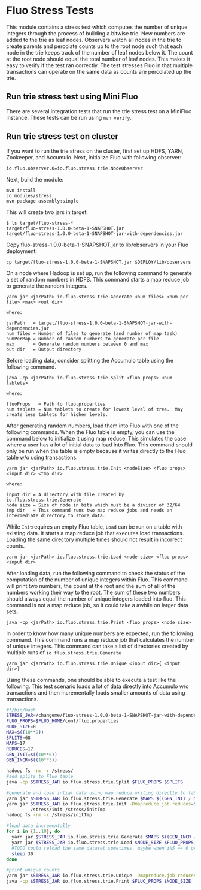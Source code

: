 
Fluo Stress Tests
=====================

This module contains a stress test which computes the number of unique integers 
through the process of building a bitwise trie.  New numbers are added to the trie as
leaf nodes.  Observers watch all nodes in the trie to create parents and percolate
counts up to the root node such that each node in the trie keeps track of the number 
of leaf nodes below it. The count at the root node should equal the total number of
leaf nodes.  This makes it easy to verify if the test ran correctly. The test stresses
Fluo in that multiple transactions can operate on the same data as counts are
percolated up the trie.

Run trie stress test using Mini Fluo
----------------------------------------

There are several integration tests that run the trie stress test on a MiniFluo instance.
These tests can be run using `mvn verify`.

Run trie stress test on cluster
-------------------------------

If you want to run the trie stress on the cluster, first set up HDFS, YARN, Zookeeper, 
and Accumulo. Next, initialize Fluo with following observer:
```
io.fluo.observer.0=io.fluo.stress.trie.NodeObserver
```

Next, build the module:
```
mvn install
cd modules/stress
mvn package assembly:single
```

This will create two jars in target:
```
$ ls target/fluo-stress-*
target/fluo-stress-1.0.0-beta-1-SNAPSHOT.jar  
target/fluo-stress-1.0.0-beta-1-SNAPSHOT-jar-with-dependencies.jar
```

Copy fluo-stress-1.0.0-beta-1-SNAPSHOT.jar to lib/observers in your Fluo deployment:
```
cp target/fluo-stress-1.0.0-beta-1-SNAPSHOT.jar $DEPLOY/lib/observers
```

On a node where Hadoop is set up, run the following command to generate a set
of random numbers in HDFS.  This command starts a map reduce job to generate
the random integers.

```
yarn jar <jarPath> io.fluo.stress.trie.Generate <num files> <num per file> <max> <out dir>

where:

jarPath   = target/fluo-stress-1.0.0-beta-1-SNAPSHOT-jar-with-dependencies.jar
num files = Number of files to generate (and number of map task)
numPerMap = Number of random numbers to generate per file
max       = Generate random numbers between 0 and max
out dir   = Output directory
```

Before loading data, consider splitting the Accumulo table using the following
command.

```
java -cp <jarPath> io.fluo.stress.trie.Split <fluo props> <num tablets>

where:

fluoProps   = Path to fluo.properties
num tablets = Num tablets to create for lowest level of tree.  May create less tablets for higher levels.
```
After generating random numbers, load them into Fluo with one of the following
commands.  When the Fluo table is empty, you can use the command below to
initialize it using map reduce.  This simulates the case where a user has a lot
of initial data to load into Fluo.  This command should only be run when the
table is empty because it writes directly to the Fluo table w/o using
transactions.  

```
yarn jar <jarPath> io.fluo.stress.trie.Init <nodeSize> <fluo props> <input dir> <tmp dir>

where:

input dir = A directory with file created by io.fluo.stress.trie.Generate
node size = Size of node in bits which must be a divisor of 32/64
tmp dir   = This command runs two map reduce jobs and needs an intermediate directory to store data.
```

While `Init`requires an empty Fluo table, `Load` can be run on a table with
existing data. It starts a map reduce job that executes load transactions.
Loading the same directory multiple times should not result in incorrect
counts.

```
yarn jar <jarPath> io.fluo.stress.trie.Load <node size> <fluo props> <input dir>
```

After loading data, run the following command to check the status of the
computation of the number of unique integers within Fluo.  This command will
print two numbers, the count at the root and the sum of all of the numbers
working their way to the root.  The sum of these two numbers should always
equal the number of unique integers loaded into fluo.  This command is not a
map reduce job, so it could take a awhile on larger data sets.

```
java -cp <jarPath> io.fluo.stress.trie.Print <fluo props> <node size>
```

In order to know how many unique numbers are expected, run the following
command.  This command runs a map reduce job that calculates the number of
unique integers.  This command can take a list of directories created by
multiple runs of `io.fluo.stress.trie.Generate`

```
yarn jar <jarPath> io.fluo.stress.trie.Unique <input dir>{ <input dir>}

```

Using these commands, one should be able to execute a test like the following.
This test scenario loads a lot of data directly into Accumulo w/o transactions
and then incrementally loads smaller amounts of data using transactions.
 
```bash
#!/bin/bash
STRESS_JAR=/changeme/fluo-stress-1.0.0-beta-1-SNAPSHOT-jar-with-dependencies.jar
FLUO_PROPS=$FLUO_HOME/conf/fluo.properties
NODE_SIZE=8
MAX=$((10**9))
SPLITS=68
MAPS=17
REDUCES=17
GEN_INIT=$((10**6))
GEN_INCR=$((10**3))

hadoop fs -rm -r /stress/
#add splits to Fluo table
java -cp $STRESS_JAR io.fluo.stress.trie.Split $FLUO_PROPS $SPLITS

#generate and load intial data using map reduce writing directly to table
yarn jar $STRESS_JAR io.fluo.stress.trie.Generate $MAPS $((GEN_INIT / MAPS)) $MAX /stress/init
yarn jar $STRESS_JAR io.fluo.stress.trie.Init -Dmapreduce.job.reduces=$REDUCES $NODE_SIZE $FLUO_PROPS\ 
         /stress/init /stress/initTmp
hadoop fs -rm -r /stress/initTmp

#load data incrementally
for i in {1..10}; do
  yarn jar $STRESS_JAR io.fluo.stress.trie.Generate $MAPS $((GEN_INCR / MAPS)) $MAX /stress/$i
  yarn jar $STRESS_JAR io.fluo.stress.trie.Load $NODE_SIZE $FLUO_PROPS /stress/$i
  #TODO could reload the same dataset sometimes, maybe when i%5 == 0 or something
  sleep 30
done

#print unique counts 
yarn jar $STRESS_JAR io.fluo.stress.trie.Unique -Dmapreduce.job.reduces=$REDUCES /stress/*
java -cp $STRESS_JAR io.fluo.stress.trie.Print $FLUO_PROPS $NODE_SIZE

```

